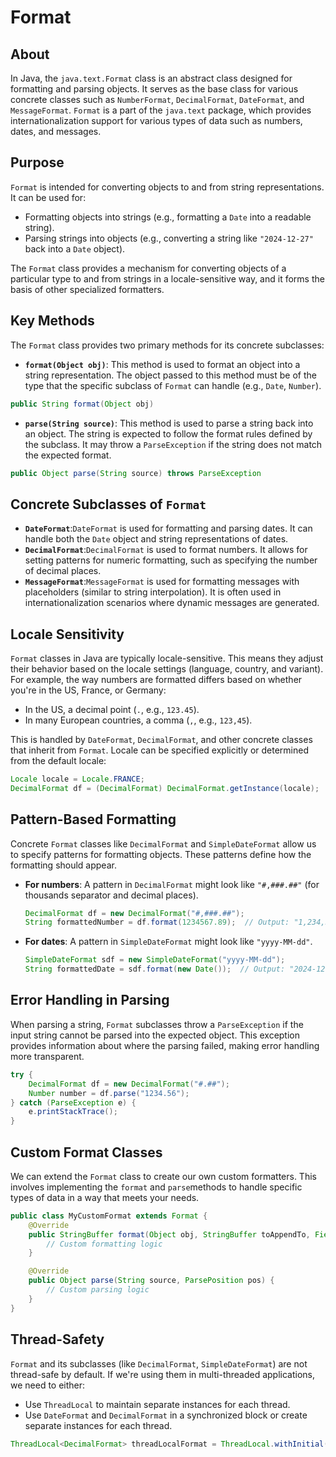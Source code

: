 # Format

## About

In Java, the `java.text.Format` class is an abstract class designed for formatting and parsing objects. It serves as the base class for various concrete classes such as `NumberFormat`, `DecimalFormat`, `DateFormat`, and `MessageFormat`. `Format` is a part of the `java.text` package, which provides internationalization support for various types of data such as numbers, dates, and messages.

## **Purpose**

`Format` is intended for converting objects to and from string representations. It can be used for:

* Formatting objects into strings (e.g., formatting a `Date` into a readable string).
* Parsing strings into objects (e.g., converting a string like `"2024-12-27"` back into a `Date` object).

The `Format` class provides a mechanism for converting objects of a particular type to and from strings in a locale-sensitive way, and it forms the basis of other specialized formatters.

## **Key Methods**

The `Format` class provides two primary methods for its concrete subclasses:

* **`format(Object obj)`**: This method is used to format an object into a string representation. The object passed to this method must be of the type that the specific subclass of `Format` can handle (e.g., `Date`, `Number`).

```java
public String format(Object obj)
```

* **`parse(String source)`**: This method is used to parse a string back into an object. The string is expected to follow the format rules defined by the subclass. It may throw a `ParseException` if the string does not match the expected format.

```java
public Object parse(String source) throws ParseException
```

## **Concrete Subclasses of `Format`**

* **`DateFormat`**:`DateFormat` is used for formatting and parsing dates. It can handle both the `Date` object and string representations of dates.
* **`DecimalFormat`**:`DecimalFormat` is used to format numbers. It allows for setting patterns for numeric formatting, such as specifying the number of decimal places.
* **`MessageFormat`**:`MessageFormat` is used for formatting messages with placeholders (similar to string interpolation). It is often used in internationalization scenarios where dynamic messages are generated.

## **Locale Sensitivity**

`Format` classes in Java are typically locale-sensitive. This means they adjust their behavior based on the locale settings (language, country, and variant). For example, the way numbers are formatted differs based on whether you're in the US, France, or Germany:

* In the US, a decimal point (`.`, e.g., `123.45`).
* In many European countries, a comma (`,`, e.g., `123,45`).

This is handled by `DateFormat`, `DecimalFormat`, and other concrete classes that inherit from `Format`. Locale can be specified explicitly or determined from the default locale:

```java
Locale locale = Locale.FRANCE;
DecimalFormat df = (DecimalFormat) DecimalFormat.getInstance(locale);
```

## **Pattern-Based Formatting**

Concrete `Format` classes like `DecimalFormat` and `SimpleDateFormat` allow us to specify patterns for formatting objects. These patterns define how the formatting should appear.

*   **For numbers**: A pattern in `DecimalFormat` might look like `"#,###.##"` (for thousands separator and decimal places).

    ```java
    DecimalFormat df = new DecimalFormat("#,###.##");
    String formattedNumber = df.format(1234567.89);  // Output: "1,234,567.89"
    ```
*   **For dates**: A pattern in `SimpleDateFormat` might look like `"yyyy-MM-dd"`.

    ```java
    SimpleDateFormat sdf = new SimpleDateFormat("yyyy-MM-dd");
    String formattedDate = sdf.format(new Date());  // Output: "2024-12-27"
    ```

## **Error Handling in Parsing**

When parsing a string, `Format` subclasses throw a `ParseException` if the input string cannot be parsed into the expected object. This exception provides information about where the parsing failed, making error handling more transparent.

```java
try {
    DecimalFormat df = new DecimalFormat("#.##");
    Number number = df.parse("1234.56");
} catch (ParseException e) {
    e.printStackTrace();
}
```

## **Custom Format Classes**

We can extend the `Format` class to create our own custom formatters. This involves implementing the `format` and `parse`methods to handle specific types of data in a way that meets your needs.

```java
public class MyCustomFormat extends Format {
    @Override
    public StringBuffer format(Object obj, StringBuffer toAppendTo, FieldPosition pos) {
        // Custom formatting logic
    }

    @Override
    public Object parse(String source, ParsePosition pos) {
        // Custom parsing logic
    }
}
```

## **Thread-Safety**

`Format` and its subclasses (like `DecimalFormat`, `SimpleDateFormat`) are not thread-safe by default. If we're using them in multi-threaded applications, we need to either:

* Use `ThreadLocal` to maintain separate instances for each thread.
* Use `DateFormat` and `DecimalFormat` in a synchronized block or create separate instances for each thread.

```java
ThreadLocal<DecimalFormat> threadLocalFormat = ThreadLocal.withInitial(() -> new DecimalFormat("#,###.##"));
```
